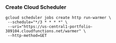 ### Create Cloud Scheduler

```
gcloud scheduler jobs create http run-warmer \
 --schedule="*/3 * * * *" \
 --uri="https://us-central1-portfolio-389104.cloudfunctions.net/warmer" \
 --http-method=GET
```
